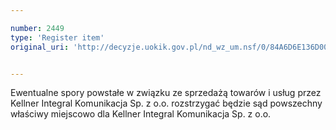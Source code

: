 ```yaml
---

number: 2449
type: 'Register item'
original_uri: 'http://decyzje.uokik.gov.pl/nd_wz_um.nsf/0/84A6D6E136D006D1C12578D20036348F?OpenDocument'


---
```


Ewentualne spory powstałe w związku ze sprzedażą towarów i usług przez Kellner Integral Komunikacja Sp. z o.o. rozstrzygać będzie sąd powszechny właściwy miejscowo dla Kellner Integral Komunikacja Sp. z o.o.
